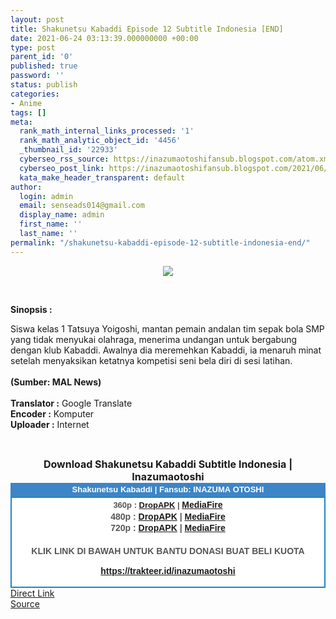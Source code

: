 ```yaml
---
layout: post
title: Shakunetsu Kabaddi Episode 12 Subtitle Indonesia [END]
date: 2021-06-24 03:13:39.000000000 +00:00
type: post
parent_id: '0'
published: true
password: ''
status: publish
categories:
- Anime
tags: []
meta:
  rank_math_internal_links_processed: '1'
  rank_math_analytic_object_id: '4456'
  _thumbnail_id: '22933'
  cyberseo_rss_source: https://inazumaotoshifansub.blogspot.com/atom.xml?start-index=1
  cyberseo_post_link: https://inazumaotoshifansub.blogspot.com/2021/06/shakunetsu-kabaddi-episode-12-subtitle.html
  kata_make_header_transparent: default
author:
  login: admin
  email: senseads014@gmail.com
  display_name: admin
  first_name: ''
  last_name: ''
permalink: "/shakunetsu-kabaddi-episode-12-subtitle-indonesia-end/"
---
```

</p>
<div class="separator" style="clear: both; text-align: center;"><a href="https://1.bp.blogspot.com/-MZ0fXyQx9VI/YNOySyTmtxI/AAAAAAAAIE8/morK6lvxtiIR7CoTX5rGEbhFd2IzDQeMwCLcBGAsYHQ/s450/KABADDI%2B-%2B12.png" style="margin-left: 1em; margin-right: 1em;"><img border="0" data-original-height="269" data-original-width="450" src="{{ site.baseurl }}/assets/2021/06/KABADDI%2B-%2B12.png" /></a></div>
<p>&nbsp;</p>
<p><b>Sinopsis :</b></p></p>
<div style="text-align: left;"><span face="&quot;trebuchet ms&quot; , sans-serif">Siswa kelas 1 Tatsuya Yoigoshi, mantan pemain andalan tim sepak bola SMP yang tidak menyukai olahraga, menerima undangan untuk bergabung dengan klub Kabaddi. Awalnya dia meremehkan Kabaddi, ia menaruh minat setelah menyaksikan ketatnya kompetisi seni bela diri di sesi latihan.&nbsp;</span></div>
<div style="text-align: left;"><span face="&quot;trebuchet ms&quot; , sans-serif">&nbsp;</span></div>
<div style="text-align: left;"><span face="&quot;trebuchet ms&quot; , sans-serif"><b>(Sumber: MAL News)</b> <br /></span></div>
<div style="text-align: center;"><span face="&quot;trebuchet ms&quot; , sans-serif">&nbsp;</span>
<div style="text-align: left;"><span face="&quot;trebuchet ms&quot; , sans-serif"><b>Translator :</b> Google Translate</span></div>
<div style="text-align: left;"><span face="&quot;trebuchet ms&quot; , sans-serif"><b>Encoder :</b> Komputer</span></div>
<div style="text-align: left;"><span face="&quot;trebuchet ms&quot; , sans-serif"><b>Uploader :</b> Internet</span></div>
<p><span face="&quot;trebuchet ms&quot; , sans-serif"><br /></span></div>
<div style="text-align: center;"><span face="&quot;trebuchet ms&quot; , sans-serif" style="font-size: medium;"><b>Download Shakunetsu Kabaddi Subtitle Indonesia | Inazumaotoshi</b></span></div>
<div style="margin: 0px; padding: 0px;">
<div align="center" style="background-color: #3d85c6; color: #339999; font-family: arial, geneva, sans-serif; line-height: 18.1875px; margin: 0px; padding: 2px;">
<div style="margin: 0px; padding: 0px;">
<div style="margin: 0px; padding: 0px;">
<div style="margin: 0px; padding: 0px;">
<div style="margin: 0px; padding: 0px;">
<div style="margin: 0px; padding: 0px;">
<div style="margin: 0px; padding: 0px;">
<div style="margin: 0px; padding: 0px;"><span style="font-size: small;"><b style="margin: 0px; padding: 0px;"><span class="Apple-style-span" face="&quot;trebuchet ms&quot; , sans-serif" style="margin: 0px; padding: 0px;"><span style="color: white; margin: 0px; padding: 0px;">Shakunetsu Kabaddi | Fansub: INAZUMA&nbsp;</span></span></b><b style="margin: 0px; padding: 0px;"><span class="Apple-style-span" face="&quot;trebuchet ms&quot; , sans-serif" style="margin: 0px; padding: 0px;"><span style="color: white; margin: 0px; padding: 0px;">OTOSHI</span></span></b></span></div>
</div>
</div>
</div>
</div>
</div>
</div>
</div>
<div style="background-color: white; border: 2px solid rgb(31, 133, 198); font-family: arial, geneva, sans-serif; line-height: 18.1875px; margin: 0px; padding: 2px; text-align: justify;">
<div style="font-family: arial, helvetica, sans-serif; margin: 0px; padding: 0px; text-align: center;">
<div style="margin: 0px; padding: 0px;">
<div style="margin: 0px; padding: 0px;">
<div style="margin: 0px; padding: 0px;">
<div style="margin: 0px; padding: 0px;">
<div style="margin: 0px; padding: 0px;">
<div style="margin: 0px; padding: 0px;">
<div style="margin: 0px; padding: 0px;">
<div style="color: #555555;"><span style="font-size: small;"><b style="margin: 0px; padding: 0px;">360p : <a href="https://ouo.io/ahblBg" target="_blank" rel="noopener">DropAPK</a> | </b></span><b style="margin: 0px; padding: 0px;"><a href="https://ouo.io/m1ZCc2" target="_blank" rel="noopener">MediaFire</a> </b><br /><b style="margin: 0px; padding: 0px;">480p : <a href="https://ouo.io/pWhjIp" target="_blank" rel="noopener">DropAPK</a> | <a href="https://ouo.io/8Q8ogW" target="_blank" rel="noopener">MediaFire</a></b></div>
<div style="color: #555555;"><b style="margin: 0px; padding: 0px;">720p : <a href="https://ouo.io/1DYsrat" target="_blank" rel="noopener">DropAPK</a> | <a href="https://ouo.io/imR7XD" target="_blank" rel="noopener">MediaFire</a><br /></b></div>
<div style="color: #555555;"><b style="margin: 0px; padding: 0px;">&nbsp;</b></div>
<div style="color: #555555;">
<div style="color: #555555;"><b style="margin: 0px; padding: 0px;">KLIK LINK DI BAWAH UNTUK BANTU DONASI BUAT BELI KUOTA</b></div>
<p><b style="margin: 0px; padding: 0px;"><a href="https://trakteer.id/inazumaotoshi" target="_blank" rel="noopener">https://trakteer.id/inazumaotoshi</a></b><b style="margin: 0px; padding: 0px;"> <br /></b></div>
<div style="color: #555555;"></div>
</div>
</div>
</div>
</div>
</div>
</div>
</div>
</div>
</div>
</div>
<link rel="stylesheet" href="https://cdnjs.cloudflare.com/ajax/libs/font-awesome/4.7.0/css/font-awesome.min.css" />
<div class="divbtn"> <a href="https://handymansurrender.com/fihup8buzv?key=94550f7ce39444073321dde3b8782f97" class="btn"><i class="fa fa-download"></i> Direct Link</a> <br /><a href="https://inazumaotoshifansub.blogspot.com/2021/06/shakunetsu-kabaddi-episode-12-subtitle.html">Source</a> </div>
